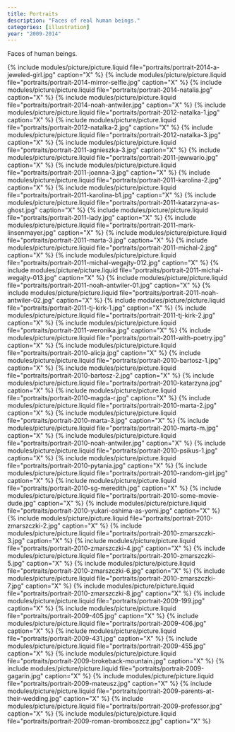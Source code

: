 ```yaml
---
title: Portraits
description: "Faces of real human beings."
categories: [illustration]
year: "2009-2014"
---
```


Faces of human beings.

{% include modules/picture/picture.liquid file="portraits/portrait-2014-a-jeweled-girl.jpg" caption="X" %}
{% include modules/picture/picture.liquid file="portraits/portrait-2014-mirror-selfie.jpg" caption="X" %}
{% include modules/picture/picture.liquid file="portraits/portrait-2014-natalia.jpg" caption="X" %}
{% include modules/picture/picture.liquid file="portraits/portrait-2014-noah-antwiler.jpg" caption="X" %}
{% include modules/picture/picture.liquid file="portraits/portrait-2012-natalka-1.jpg" caption="X" %}
{% include modules/picture/picture.liquid file="portraits/portrait-2012-natalka-2.jpg" caption="X" %}
{% include modules/picture/picture.liquid file="portraits/portrait-2012-natalka-3.jpg" caption="X" %}
{% include modules/picture/picture.liquid file="portraits/portrait-2011-agnieszka-3.jpg" caption="X" %}
{% include modules/picture/picture.liquid file="portraits/portrait-2011-jewwario.jpg" caption="X" %}
{% include modules/picture/picture.liquid file="portraits/portrait-2011-joanna-3.jpg" caption="X" %}
{% include modules/picture/picture.liquid file="portraits/portrait-2011-karolina-2.jpg" caption="X" %}
{% include modules/picture/picture.liquid file="portraits/portrait-2011-karolina-b1.jpg" caption="X" %}
{% include modules/picture/picture.liquid file="portraits/portrait-2011-katarzyna-as-ghost.jpg" caption="X" %}
{% include modules/picture/picture.liquid file="portraits/portrait-2011-lady.jpg" caption="X" %}
{% include modules/picture/picture.liquid file="portraits/portrait-2011-mark-linsenmayer.jpg" caption="X" %}
{% include modules/picture/picture.liquid file="portraits/portrait-2011-marta-3.jpg" caption="X" %}
{% include modules/picture/picture.liquid file="portraits/portrait-2011-michal-2.jpg" caption="X" %}
{% include modules/picture/picture.liquid file="portraits/portrait-2011-michal-wegajty-012.jpg" caption="X" %}
{% include modules/picture/picture.liquid file="portraits/portrait-2011-michal-wegajty-013.jpg" caption="X" %}
{% include modules/picture/picture.liquid file="portraits/portrait-2011-noah-antwiler-01.jpg" caption="X" %}
{% include modules/picture/picture.liquid file="portraits/portrait-2011-noah-antwiler-02.jpg" caption="X" %}
{% include modules/picture/picture.liquid file="portraits/portrait-2011-tj-kirk-1.jpg" caption="X" %}
{% include modules/picture/picture.liquid file="portraits/portrait-2011-tj-kirk-2.jpg" caption="X" %}
{% include modules/picture/picture.liquid file="portraits/portrait-2011-weronika.jpg" caption="X" %}
{% include modules/picture/picture.liquid file="portraits/portrait-2011-with-poetry.jpg" caption="X" %}
{% include modules/picture/picture.liquid file="portraits/portrait-2010-alicja.jpg" caption="X" %}
{% include modules/picture/picture.liquid file="portraits/portrait-2010-bartosz-1.jpg" caption="X" %}
{% include modules/picture/picture.liquid file="portraits/portrait-2010-bartosz-2.jpg" caption="X" %}
{% include modules/picture/picture.liquid file="portraits/portrait-2010-katarzyna.jpg" caption="X" %}
{% include modules/picture/picture.liquid file="portraits/portrait-2010-magda-r.jpg" caption="X" %}
{% include modules/picture/picture.liquid file="portraits/portrait-2010-marta-2.jpg" caption="X" %}
{% include modules/picture/picture.liquid file="portraits/portrait-2010-marta-3.jpg" caption="X" %}
{% include modules/picture/picture.liquid file="portraits/portrait-2010-marta-m.jpg" caption="X" %}
{% include modules/picture/picture.liquid file="portraits/portrait-2010-noah-antwiler.jpg" caption="X" %}
{% include modules/picture/picture.liquid file="portraits/portrait-2010-psikus-1.jpg" caption="X" %}
{% include modules/picture/picture.liquid file="portraits/portrait-2010-pytania.jpg" caption="X" %}
{% include modules/picture/picture.liquid file="portraits/portrait-2010-random-girl.jpg" caption="X" %}
{% include modules/picture/picture.liquid file="portraits/portrait-2010-sg-meredith.jpg" caption="X" %}
{% include modules/picture/picture.liquid file="portraits/portrait-2010-some-movie-dude.jpg" caption="X" %}
{% include modules/picture/picture.liquid file="portraits/portrait-2010-yukari-oshima-as-yomi.jpg" caption="X" %}
{% include modules/picture/picture.liquid file="portraits/portrait-2010-zmarszczki-2.jpg" caption="X" %}
{% include modules/picture/picture.liquid file="portraits/portrait-2010-zmarszczki-3.jpg" caption="X" %}
{% include modules/picture/picture.liquid file="portraits/portrait-2010-zmarszczki-4.jpg" caption="X" %}
{% include modules/picture/picture.liquid file="portraits/portrait-2010-zmarszczki-5.jpg" caption="X" %}
{% include modules/picture/picture.liquid file="portraits/portrait-2010-zmarszczki-6.jpg" caption="X" %}
{% include modules/picture/picture.liquid file="portraits/portrait-2010-zmarszczki-7.jpg" caption="X" %}
{% include modules/picture/picture.liquid file="portraits/portrait-2010-zmarszczki-8.jpg" caption="X" %}
{% include modules/picture/picture.liquid file="portraits/portrait-2009-199.jpg" caption="X" %}
{% include modules/picture/picture.liquid file="portraits/portrait-2009-405.jpg" caption="X" %}
{% include modules/picture/picture.liquid file="portraits/portrait-2009-406.jpg" caption="X" %}
{% include modules/picture/picture.liquid file="portraits/portrait-2009-431.jpg" caption="X" %}
{% include modules/picture/picture.liquid file="portraits/portrait-2009-455.jpg" caption="X" %}
{% include modules/picture/picture.liquid file="portraits/portrait-2009-brokeback-mountain.jpg" caption="X" %}
{% include modules/picture/picture.liquid file="portraits/portrait-2009-gagarin.jpg" caption="X" %}
{% include modules/picture/picture.liquid file="portraits/portrait-2009-mateusz.jpg" caption="X" %}
{% include modules/picture/picture.liquid file="portraits/portrait-2009-parents-at-their-wedding.jpg" caption="X" %}
{% include modules/picture/picture.liquid file="portraits/portrait-2009-professor.jpg" caption="X" %}
{% include modules/picture/picture.liquid file="portraits/portrait-2009-roman-bromboszcz.jpg" caption="X" %}

